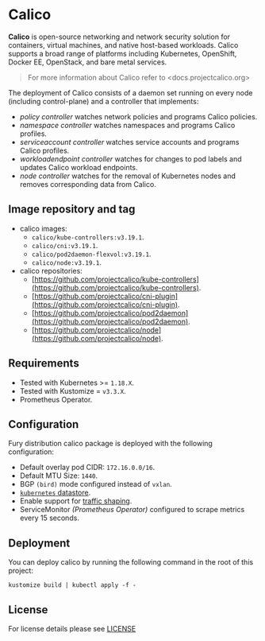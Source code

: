 # Calico

**Calico** is open-source networking and network security solution for containers, virtual machines, and native host-based workloads.
Calico supports a broad range of platforms including Kubernetes, OpenShift, Docker EE, OpenStack, and bare metal services.

> For more information about Calico refer to <docs.projectcalico.org>

The deployment of Calico consists of a daemon set running on every node (including control-plane) and a controller that implements:

- *policy controller* watches network policies and programs Calico policies.
- *namespace controller* watches namespaces and programs Calico profiles.
- *serviceaccount controller* watches service accounts and programs Calico profiles.
- *workloadendpoint controller* watches for changes to pod labels and updates Calico workload endpoints.
- *node controller* watches for the removal of Kubernetes nodes and removes corresponding data from Calico.

## Image repository and tag

- calico images:
  - `calico/kube-controllers:v3.19.1`.
  - `calico/cni:v3.19.1`.
  - `calico/pod2daemon-flexvol:v3.19.1`.
  - `calico/node:v3.19.1`.
- calico repositories:
  - [https://github.com/projectcalico/kube-controllers](https://github.com/projectcalico/kube-controllers).
  - [https://github.com/projectcalico/cni-plugin](https://github.com/projectcalico/cni-plugin).
  - [https://github.com/projectcalico/pod2daemon](https://github.com/projectcalico/pod2daemon).
  - [https://github.com/projectcalico/node](https://github.com/projectcalico/node).

## Requirements

- Tested with Kubernetes >= `1.18.X`.
- Tested with Kustomize = `v3.3.X`.
- Prometheus Operator.

## Configuration

Fury distribution calico package is deployed with the following configuration:

- Default overlay pod CIDR: `172.16.0.0/16`.
- Default MTU Size: `1440`.
- BGP `(bird)` mode configured instead of `vxlan`.
- [`kubernetes` datastore](https://docs.projectcalico.org/getting-started/kubernetes/hardway/the-calico-datastore#using-kubernetes-as-the-datastore).
- Enable support for [traffic shaping](https://kubernetes.io/docs/concepts/extend-kubernetes/compute-storage-net/network-plugins/#support-traffic-shaping).
- ServiceMonitor *(Prometheus Operator)* configured to scrape metrics every 15 seconds.

## Deployment

You can deploy calico by running the following command in the root of this project:

```shell
kustomize build | kubectl apply -f -
```

## License

For license details please see [LICENSE](./../../LICENSE)
